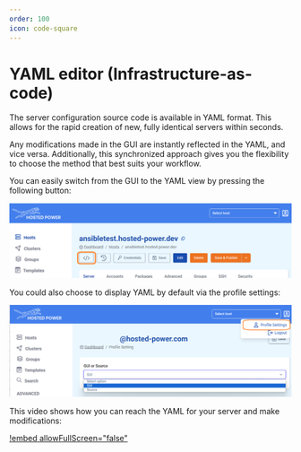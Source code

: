 ```yaml
---
order: 100
icon: code-square
---
```

# YAML editor (Infrastructure-as-code)

The server configuration source code is available in YAML format. This allows for the rapid creation of new, fully identical servers within seconds. 

Any modifications made in the GUI are instantly reflected in the YAML, and vice versa. Additionally, this synchronized approach gives you the flexibility to choose the method that best suits your workflow.

You can easily switch from the GUI to the YAML view by pressing the following button:

![Yaml Source Code](../img/turbostackapp/YAML/source-code.png)

You could also choose to display YAML by default via the profile settings:

![Profile Settings](../img/turbostackapp/YAML/profile-settings.png)

This video shows how you can reach the YAML for your server and make modifications:

[!embed allowFullScreen="false"](https://player.vimeo.com/video/1053693836?title=0&amp;byline=0&amp;portrait=0&amp;badge=0&amp;autopause=0&amp;player_id=0&amp;app_id=58479)
